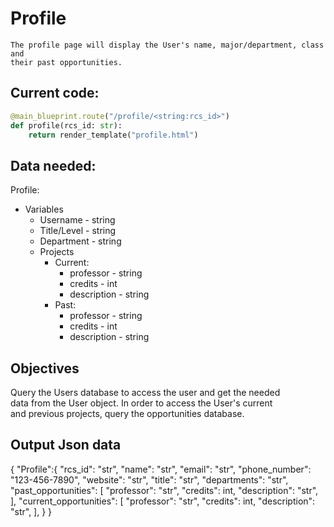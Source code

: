 # Profile
    The profile page will display the User's name, major/department, class and 
    their past opportunities. 

## Current code:  
``` Python
@main_blueprint.route("/profile/<string:rcs_id>")  
def profile(rcs_id: str):  
    return render_template("profile.html")
```

## Data needed:
Profile:
- Variables  
    - Username - string  
    - Title/Level - string  
    - Department - string  
    - Projects 
        - Current:  
            - professor - string  
            - credits - int  
            - description - string  
        - Past:  
            - professor - string  
            - credits - int  
            - description - string  

## Objectives
Query the Users database to access the user and get the needed  
data from the User object. In order to access the User's current  
and previous projects, query the opportunities database.

## Output Json data
{
"Profile":{
    "rcs_id": "str",
    "name": "str",
    "email": "str",
    "phone_number": "123-456-7890",
    "website": "str",
    "title": "str",
    "departments": "str",
    "past_opportunities": [
        "professor": "str",
        "credits": int,
        "description": "str",
    ],
    "current_opportunities": [
        "professor": "str",
        "credits": int,
        "description": "str",
    ],
    }
}

